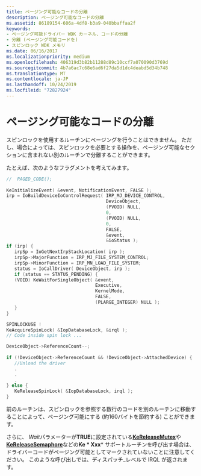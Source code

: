 ```yaml
---
title: ページング可能なコードの分離
description: ページング可能なコードの分離
ms.assetid: 86189154-606a-4df8-b3a9-040bbaffaa2f
keywords:
- ページング可能ドライバー WDK カーネル、コードの分離
- 分離 (ページング可能コードを)
- スピンロック WDK メモリ
ms.date: 06/16/2017
ms.localizationpriority: medium
ms.openlocfilehash: 406319d3b82b11288d89c10ccf7a070090d3769d
ms.sourcegitcommit: 4b7a6ac7c68e6ad6f27da5d1dc4deabd5d34b748
ms.translationtype: MT
ms.contentlocale: ja-JP
ms.lasthandoff: 10/24/2019
ms.locfileid: "72827924"
---
```

# <a name="isolating-pageable-code"></a>ページング可能なコードの分離





スピンロックを使用するルーチンにページングを行うことはできません。 ただし、場合によっては、スピンロックを必要とする操作を、ページング可能なセクションに含まれない別のルーチンで分離することができます。

たとえば、次のようなフラグメントを考えてみます。

```cpp
//  PAGED_CODE(); 
 
KeInitializeEvent( &event, NotificationEvent, FALSE ); 
irp = IoBuildDeviceIoControlRequest( IRP_MJ_DEVICE_CONTROL, 
                                     DeviceObject, 
                                     (PVOID) NULL, 
                                     0, 
                                     (PVOID) NULL, 
                                     0, 
                                     FALSE, 
                                     &event, 
                                     &ioStatus ); 
if (irp) { 
   irpSp = IoGetNextIrpStackLocation( irp ); 
   irpSp->MajorFunction = IRP_MJ_FILE_SYSTEM_CONTROL; 
   irpSp->MinorFunction = IRP_MN_LOAD_FILE_SYSTEM; 
   status = IoCallDriver( DeviceObject, irp ); 
   if (status == STATUS_PENDING) { 
   (VOID) KeWaitForSingleObject( &event, 
                                 Executive, 
                                 KernelMode, 
                                 FALSE, 
                                 (PLARGE_INTEGER) NULL ); 
   } 
} 

SPINLOCKUSE ! 
KeAcquireSpinLock( &IopDatabaseLock, &irql ); 
// Code inside spin lock ...

DeviceObject->ReferenceCount--; 
 
if (!DeviceObject->ReferenceCount && !DeviceObject->AttachedDevice) { 
   //Unload the driver
   .
   .
   . 
} else { 
   KeReleaseSpinLock( &IopDatabaseLock, irql ); 
} 
```

前のルーチンは、スピンロックを参照する数行のコードを別のルーチンに移動することによって、ページング可能にする (約160バイトを節約する) ことができます。

さらに、 *Wait*パラメーターが**TRUE**に設定されている[**KeReleaseMutex**](https://docs.microsoft.com/windows-hardware/drivers/ddi/wdm/nf-wdm-kereleasemutex)や[**KeReleaseSemaphore**](https://docs.microsoft.com/windows-hardware/drivers/ddi/wdm/nf-wdm-kereleasesemaphore)などの**Ke * Xxx*** サポートルーチンを呼び出す場合は、ドライバーコードがページング可能としてマークされていないことに注意してください。 このような呼び出しでは、ディスパッチ\_レベルで IRQL が返されます。

 

 




